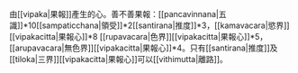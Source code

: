 由[[vipaka|果報]]產生的心。善不善果報：[[pancavinnana|五識]]*10[[sampaticchana|領受]]*2[[santirana|推度]]*3，[[kamavacara|慾界]][[vipakacitta|果報心]]*8 [[rupavacara|色界]][[vipakacitta|果報心]]*5，[[arupavacara|無色界]][[vipakacitta|果報心]]*4。只有[[santirana|推度]]及[[tiloka|三界]][[vipakacitta|果報心]]可以[[vithimutta|離路]]。